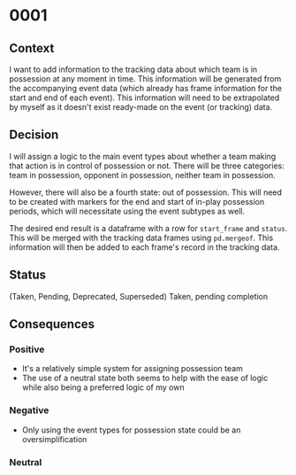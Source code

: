 # 0001

## Context
I want to add information to the tracking data about which team is in possession at any moment in time. This information will be generated from the accompanying event data (which already has frame information for the start and end of each event). This information will need to be extrapolated by myself as it doesn't exist ready-made on the event (or tracking) data.

## Decision
I will assign a logic to the main event types about whether a team making that action is in control of possession or not. There will be three categories: team in possession, opponent in possession, neither team in possession.

However, there will also be a fourth state: out of possession. This will need to be created with markers for the end and start of in-play possession periods, which will necessitate using the event subtypes as well.

The desired end result is a dataframe with a row for `start_frame` and `status`. This will be merged with the tracking data frames using `pd.mergeof`. This information will then be added to each frame's record in the tracking data.

## Status
(Taken, Pending, Deprecated, Superseded)
Taken, pending completion

## Consequences
### Positive
- It's a relatively simple system for assigning possession team
- The use of a neutral state both seems to help with the ease of logic while also being a preferred logic of my own
### Negative
- Only using the event types for possession state could be an oversimplification
### Neutral